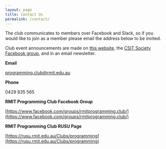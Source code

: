 ```yaml
---
layout: page
title: Contact Us
permalink: /contact/
---
```


The club communicates to members over Facebook and Slack, so if you would like to join as a member please email the address below to be invited.

Club event announcements are made on [this website](http://rmitprogramming.club), the [CSIT Society Facebook group](https://www.facebook.com/groups/rmit.ases/), and in an email newsletter.


**Email** 

[programming.club@rmit.edu.au](mailto:programming.club@rmit.edu.au)

**Phone** 

0429 835 565

**RMIT Programming Club Facebook Group** 

[https://www.facebook.com/groups/rmitprogramming.club/](https://www.facebook.com/groups/rmitprogramming.club/)

**RMIT Programming Club RUSU Page** 

[https://rusu.rmit.edu.au/Clubs/programming](https://rusu.rmit.edu.au/Clubs/programming)